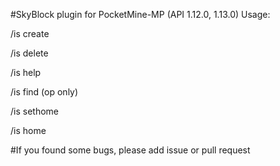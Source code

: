 #SkyBlock plugin for PocketMine-MP (API 1.12.0, 1.13.0) 
Usage: 

/is create

/is delete

/is help

/is find (op only)

/is sethome

/is home


#If you found some bugs, please add issue or pull request
  
